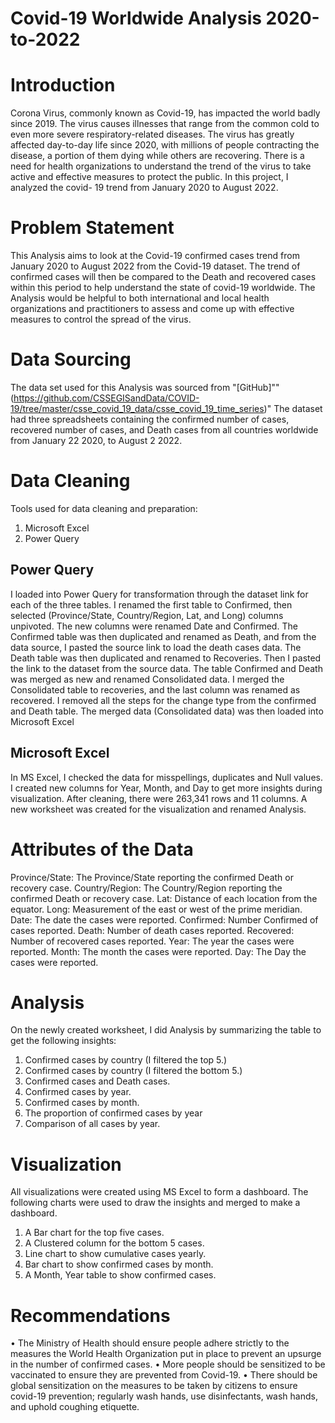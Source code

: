 # Covid-19 Worldwide Analysis 2020-to-2022

# Introduction
Corona Virus, commonly known as Covid-19, has impacted the world badly since 2019. The virus causes illnesses that range from the common cold to even more severe respiratory-related diseases. The virus has greatly affected day-to-day life since 2020, with millions of people contracting the disease, a portion of them dying while others are recovering. There is a need for health organizations to understand the trend of the virus to take active and effective measures to protect the public. In this project, I analyzed the covid- 19 trend from January 2020 to August 2022.

# Problem Statement
This Analysis aims to look at the Covid-19 confirmed cases trend from January 2020 to August 2022 from the Covid-19 dataset. The trend of confirmed cases will then be compared to the Death and recovered cases within this period to help understand the state of covid-19 worldwide. The Analysis would be helpful to both international and local health organizations and practitioners to assess and come up with effective measures to control the spread of the virus.

# Data Sourcing
The data set used for this Analysis was sourced from "[GitHub]""(https://github.com/CSSEGISandData/COVID-19/tree/master/csse_covid_19_data/csse_covid_19_time_series)"
The dataset had three spreadsheets containing the confirmed number of cases, recovered number of cases, and Death cases from all countries worldwide from January 22 2020, to August 2 2022.

# Data Cleaning
Tools used for data cleaning and preparation:
1.	Microsoft Excel
2.	Power Query

## Power Query
I loaded into Power Query for transformation through the dataset link for each of the three tables.
I renamed the first table to Confirmed, then selected (Province/State, Country/Region, Lat, and Long) columns unpivoted. The new columns were renamed Date and Confirmed.
The Confirmed table was then duplicated and renamed as Death, and from the data source, I pasted the source link to load the death cases data.
The Death table was then duplicated and renamed to Recoveries. Then I pasted the link to the dataset from the source data.
The table Confirmed and Death was merged as new and renamed Consolidated data.
I merged the Consolidated table to recoveries, and the last column was renamed as recovered.
I removed all the steps for the change type from the confirmed and Death table.
The merged data (Consolidated data) was then loaded into Microsoft Excel

## Microsoft Excel
In MS Excel, I checked the data for misspellings, duplicates and Null values.
I created new columns for Year, Month, and Day to get more insights during visualization.
After cleaning, there were 263,341 rows and 11 columns. A new worksheet was created for the visualization and renamed Analysis.

# Attributes of the Data
Province/State: The Province/State reporting the confirmed Death or recovery case.
Country/Region: The Country/Region reporting the confirmed Death or recovery case.
Lat: Distance of each location from the equator.
Long: Measurement of the east or west of the prime meridian.
Date: The date the cases were reported.
Confirmed: Number Confirmed of cases reported.
Death: Number of death cases reported.
Recovered: Number of recovered cases reported.
Year: The year the cases were reported.
Month: The month the cases were reported.
Day: The Day the cases were reported.

# Analysis
On the newly created worksheet, I did Analysis by summarizing the table to get the following insights:
1.	Confirmed cases by country (I filtered the top 5.)
2.	Confirmed cases by country (I filtered the bottom 5.)
3.	Confirmed cases and Death cases.
4.	Confirmed cases by year.
5.	Confirmed cases by month.
6.	The proportion of confirmed cases by year
7.	Comparison of all cases by year.

# Visualization
All visualizations were created using MS Excel to form a dashboard.
The following charts were used to draw the insights and merged to make a dashboard.
1.	A Bar chart for the top five cases.
2.	A Clustered column for the bottom 5 cases.
3.	Line chart to show cumulative cases yearly.
4.	Bar chart to show confirmed cases by month.
5.	A Month, Year table to show confirmed cases.

# Recommendations
•	The Ministry of Health should ensure people adhere strictly to the measures the World Health Organization put in place to prevent an upsurge in the number of confirmed cases.
•	More people should be sensitized to be vaccinated to ensure they are prevented from Covid-19.
•	There should be global sensitization on the measures to be taken by citizens to ensure covid-19 prevention; regularly wash hands, use disinfectants, wash hands, and uphold coughing etiquette.
